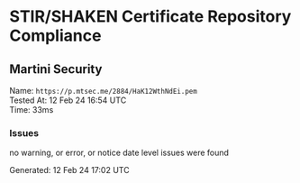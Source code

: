 # STIR/SHAKEN Certificate Repository Compliance

## Martini Security

Name: `https://p.mtsec.me/2884/HaK12WthNdEi.pem`\
Tested At: 12 Feb 24 16:54 UTC\
Time: 33ms

### Issues

no warning, or error, or notice date level issues were found

Generated: 12 Feb 24 17:02 UTC